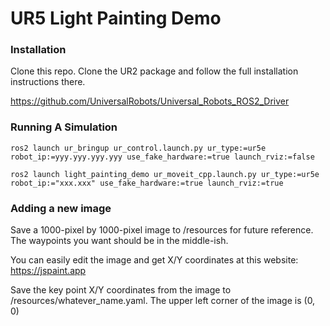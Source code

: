 # UR5 Light Painting Demo

### Installation

Clone this repo. Clone the UR2 package and follow the full installation instructions there.

https://github.com/UniversalRobots/Universal_Robots_ROS2_Driver

### Running A Simulation

`ros2 launch ur_bringup ur_control.launch.py ur_type:=ur5e robot_ip:=yyy.yyy.yyy.yyy use_fake_hardware:=true launch_rviz:=false`

`ros2 launch light_painting_demo ur_moveit_cpp.launch.py ur_type:=ur5e robot_ip:="xxx.xxx" use_fake_hardware:=true launch_rviz:=true`

### Adding a new image

Save a 1000-pixel by 1000-pixel image to /resources for future reference. The waypoints you want should be in the middle-ish.

You can easily edit the image and get X/Y coordinates at this website:  https://jspaint.app

Save the key point X/Y coordinates from the image to /resources/whatever_name.yaml. The upper left corner of the image is (0, 0)
